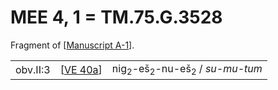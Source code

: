 # MEE 4, 1 = TM.75.G.3528

Fragment of [[Manuscript A-1]].

|          |            |                                                                |
| -------- | ---------- | -------------------------------------------------------------- |
| obv.II:3 | [[VE 40a]] | nig<sub>2</sub>-eš<sub>2</sub>-nu-eš<sub>2</sub> / *su-mu-tum* |


[//begin]: # "Autogenerated link references for markdown compatibility"
[Manuscript A-1]: <Manuscript A-1> "Manuscript A-1"
[VE 40a]: <VE 40a> "VE 40a"
[//end]: # "Autogenerated link references"